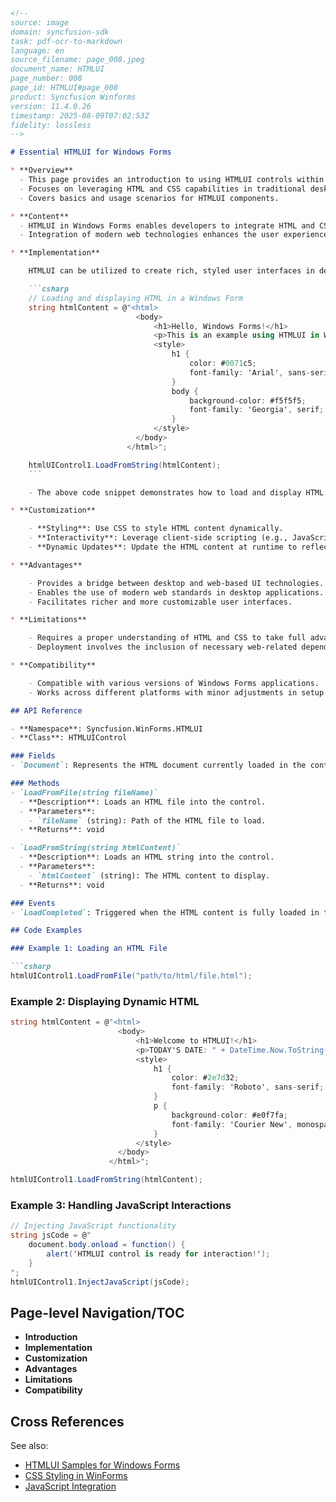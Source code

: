 ```markdown
<!--
source: image
domain: syncfusion-sdk
task: pdf-ocr-to-markdown
language: en
source_filename: page_008.jpeg
document_name: HTMLUI
page_number: 008
page_id: HTMLUI#page_008
product: Syncfusion Winforms
version: 11.4.0.26
timestamp: 2025-08-09T07:02:53Z
fidelity: lossless
-->

# Essential HTMLUI for Windows Forms

* **Overview**
  - This page provides an introduction to using HTMLUI controls within Windows Forms applications.
  - Focuses on leveraging HTML and CSS capabilities in traditional desktop applications.
  - Covers basics and usage scenarios for HTMLUI components.

* **Content**
  - HTMLUI in Windows Forms enables developers to integrate HTML and CSS content into desktop applications.
  - Integration of modern web technologies enhances the user experience with visually appealing and dynamic interfaces.

* **Implementation**

    HTMLUI can be utilized to create rich, styled user interfaces in desktop applications. Here's a basic example to demonstrate this functionality:

    ```csharp
    // Loading and displaying HTML in a Windows Form
    string htmlContent = @"<html>
                            <body>
                                <h1>Hello, Windows Forms!</h1>
                                <p>This is an example using HTMLUI in Windows Forms.</p>
                                <style>
                                    h1 {
                                        color: #0071c5;
                                        font-family: 'Arial', sans-serif;
                                    }
                                    body {
                                        background-color: #f5f5f5;
                                        font-family: 'Georgia', serif;
                                    }
                                </style>
                            </body>
                          </html>";

    htmlUIControl1.LoadFromString(htmlContent);
    ```

    - The above code snippet demonstrates how to load and display HTML content directly within an HTMLUI control embedded in a Windows Forms application.

* **Customization**

    - **Styling**: Use CSS to style HTML content dynamically.
    - **Interactivity**: Leverage client-side scripting (e.g., JavaScript) for enhanced user interactions.
    - **Dynamic Updates**: Update the HTML content at runtime to reflect changes in your application.

* **Advantages**

    - Provides a bridge between desktop and web-based UI technologies.
    - Enables the use of modern web standards in desktop applications.
    - Facilitates richer and more customizable user interfaces.

* **Limitations**

    - Requires a proper understanding of HTML and CSS to take full advantage.
    - Deployment involves the inclusion of necessary web-related dependencies with the desktop application.

* **Compatibility**

    - Compatible with various versions of Windows Forms applications.
    - Works across different platforms with minor adjustments in setup.

## API Reference

- **Namespace**: Syncfusion.WinForms.HTMLUI
- **Class**: HTMLUIControl

### Fields
- `Document`: Represents the HTML document currently loaded in the control.

### Methods
- `LoadFromFile(string fileName)`  
  - **Description**: Loads an HTML file into the control.
  - **Parameters**:
    - `fileName` (string): Path of the HTML file to load.
  - **Returns**: void

- `LoadFromString(string htmlContent)`  
  - **Description**: Loads an HTML string into the control.
  - **Parameters**:
    - `htmlContent` (string): The HTML content to display.
  - **Returns**: void

### Events
- `LoadCompleted`: Triggered when the HTML content is fully loaded in the control.

## Code Examples

### Example 1: Loading an HTML File

```csharp
htmlUIControl1.LoadFromFile("path/to/html/file.html");
```

### Example 2: Displaying Dynamic HTML

```csharp
string htmlContent = @"<html>
                        <body>
                            <h1>Welcome to HTMLUI!</h1>
                            <p>TODAY'S DATE: " + DateTime.Now.ToString("MMMM dd, yyyy") + @"</p>
                            <style>
                                h1 {
                                    color: #2e7d32;
                                    font-family: 'Roboto', sans-serif;
                                }
                                p {
                                    background-color: #e0f7fa;
                                    font-family: 'Courier New', monospace;
                                }
                            </style>
                        </body>
                      </html>";

htmlUIControl1.LoadFromString(htmlContent);
```

### Example 3: Handling JavaScript Interactions

```csharp
// Injecting JavaScript functionality
string jsCode = @"
    document.body.onload = function() {
        alert('HTMLUI control is ready for interaction!');
    }
";
htmlUIControl1.InjectJavaScript(jsCode);
```

## Page-level Navigation/TOC

- **Introduction**
- **Implementation**
- **Customization**
- **Advantages**
- **Limitations**
- **Compatibility**

## Cross References

See also:
- [HTMLUI Samples for Windows Forms](#)
- [CSS Styling in WinForms](#)
- [JavaScript Integration](#)

<!-- tags: [product, module, control, api, version?] keywords: [htmlui, windows forms, html, css, desktop applications] -->
```